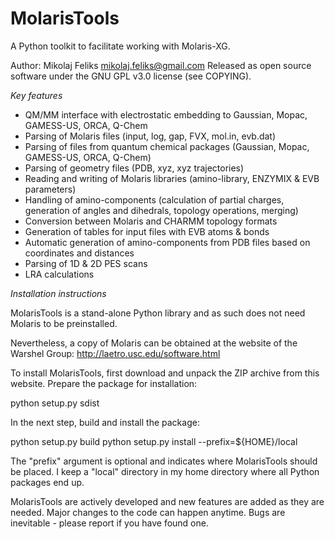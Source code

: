 # MolarisTools
A Python toolkit to facilitate working with Molaris-XG.

Author: Mikolaj Feliks <mikolaj.feliks@gmail.com>
Released as open source software under the GNU GPL v3.0 license (see COPYING).


_Key features_
  * QM/MM interface with electrostatic embedding to Gaussian, Mopac, GAMESS-US, ORCA, Q-Chem
  * Parsing of Molaris files (input, log, gap, FVX, mol.in, evb.dat)
  * Parsing of files from quantum chemical packages (Gaussian, Mopac, GAMESS-US, ORCA, Q-Chem)
  * Parsing of geometry files (PDB, xyz, xyz trajectories)
  * Reading and writing of Molaris libraries (amino-library, ENZYMIX \& EVB parameters)
  * Handling of amino-components (calculation of partial charges, generation of angles and dihedrals, topology operations, merging)
  * Conversion between Molaris and CHARMM topology formats
  * Generation of tables for input files with EVB atoms \& bonds
  * Automatic generation of amino-components from PDB files based on coordinates and distances
  * Parsing of 1D \& 2D PES scans
  * LRA calculations

_Installation instructions_

MolarisTools is a stand-alone Python library and as such does not 
need Molaris to be preinstalled.

Nevertheless, a copy of Molaris can be obtained at the website of
the Warshel Group: <http://laetro.usc.edu/software.html>

To install MolarisTools, first download and unpack the ZIP archive
from this website. Prepare the package for installation:

python setup.py sdist

In the next step, build and install the package:

python setup.py build
python setup.py install --prefix=${HOME}/local

The "prefix" argument is optional and indicates where MolarisTools 
should be placed. I keep a "local" directory in my home 
directory where all Python packages end up.


MolarisTools are actively developed and new features are added 
as they are needed. Major changes to the code can happen anytime.
Bugs are inevitable - please report if you have found one.
